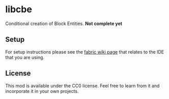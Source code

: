 # libcbe

Conditional creation of Block Entities. **Not complete yet**

## Setup

For setup instructions please see the [fabric wiki page](https://fabricmc.net/wiki/tutorial:setup) that relates to the IDE that you are using.

## License

This mod is available under the CC0 license. Feel free to learn from it and incorporate it in your own projects.
